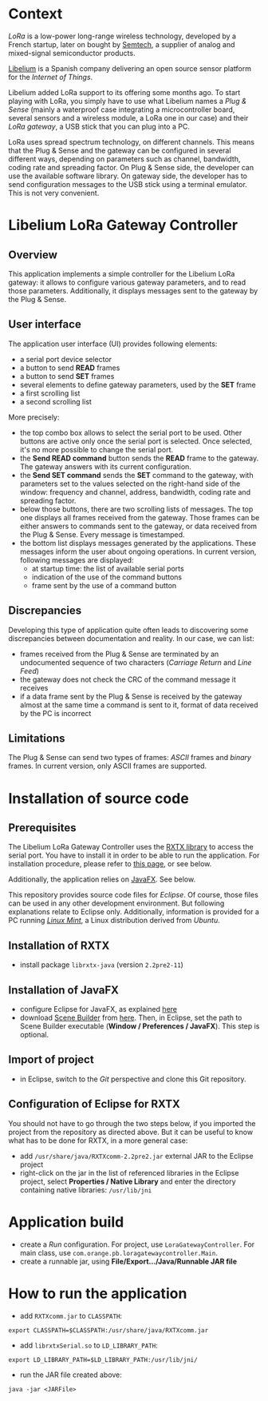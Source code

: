 # Context
 
*LoRa* is a low-power long-range wireless technology, developed by a French startup, later on bought 
by [Semtech](http://www.semtech.com/), a supplier of analog and mixed-signal semiconductor products. 
 
[Libelium](http://www.libelium.com/) is a Spanish company delivering an open source sensor platform 
for the *Internet of Things*.

Libelium added LoRa support to its offering some months ago. To start playing with LoRa, you simply 
have to use what Libelium names a *Plug & Sense* (mainly a waterproof case integrating a microcontroller 
board, several sensors and a wireless module, a LoRa one in our case) and their *LoRa gateway*, 
a USB stick that you can plug into a PC.

LoRa uses spread spectrum technology, on different channels. This means that the Plug & Sense and the 
gateway can be configured in several different ways, depending on parameters such as channel, 
bandwidth, coding rate and spreading factor. On Plug & Sense side, the developer can use the available 
software library. On gateway side, the developer has to send configuration messages to the USB stick 
using a terminal emulator. This is not very convenient.

# Libelium LoRa Gateway Controller

## Overview

This application implements a simple controller for the Libelium LoRa gateway: it allows to configure
various gateway parameters, and to read those parameters. Additionally, it displays messages
sent to the gateway by the Plug & Sense.

## User interface

The application user interface (UI) provides following elements:

* a serial port device selector
* a button to send **READ** frames
* a button to send **SET** frames
* several elements to define gateway parameters, used by the **SET** frame
* a first scrolling list
* a second scrolling list

More precisely:

* the top combo box allows to select the serial port to be used. Other buttons are active only 
once the serial port is selected. Once selected, it's no more possible to change the serial port.
* the **Send READ command** button sends the **READ** frame to the gateway. The gateway answers 
with its current configuration.
* the **Send SET command** sends the **SET** command to the gateway, with parameters set to 
the values selected on the right-hand side of the window: frequency and channel, address, 
bandwidth, coding rate and spreading factor.
* below those buttons, there are two scrolling lists of messages. The top one displays all frames 
received from the gateway. Those frames can be either answers to commands sent to the gateway, 
or data received from the Plug & Sense. Every message is timestamped.
* the bottom list displays messages generated by the applications. These messages inform the user 
about ongoing operations. In current version, following messages are displayed:
  * at startup time: the list of available serial ports
  * indication of the use of the command buttons
  * frame sent by the use of a command button
  
## Discrepancies

Developing this type of application quite often leads to discovering some discrepancies between 
documentation and reality. In our case, we can list:

* frames received from the Plug & Sense are terminated by an undocumented sequence of two 
characters (*Carriage Return* and *Line Feed*)
* the gateway does not check the CRC of the command message it receives
* if a data frame sent by the Plug & Sense is received by the gateway almost at the same time 
a command is sent to it, format of data received by the PC is incorrect

## Limitations

The Plug & Sense can send two types of frames: *ASCII* frames and *binary* frames. In current version, 
only ASCII frames are supported.

# Installation of source code

## Prerequisites

The Libelium LoRa Gateway Controller uses the [RXTX library](http://rxtx.qbang.org/wiki/index.php/Main_Page) 
to access the serial port. You have to install it in order to be able to run the application. 
For installation procedure, please refer to [this page](http://rxtx.qbang.org/wiki/index.php/Installation),
or see below.

Additionally, the application relies on [JavaFX](https://docs.oracle.com/javase/8/javafx/get-started-tutorial/jfx-architecture.htm#CHDFDAFF). See below.

This repository provides source code files for *Eclipse*. Of course, those files can be used in any other
development environment. But following explanations relate to Eclipse only. Additionally, information is provided 
for a PC running *[Linux Mint](http://www.linuxmint.com)*, a Linux distribution derived from *Ubuntu*.

## Installation of RXTX

- install package `librxtx-java` (version `2.2pre2-11`)

## Installation of JavaFX

- configure Eclipse for JavaFX, as explained [here](http://www.eclipse.org/efxclipse/install.html#for-the-lazy)
- download [Scene Builder](http://docs.oracle.com/javase/8/scene-builder-2/user-guide/index.html) from 
[here](http://gluonhq.com/open-source/scene-builder/). Then, in Eclipse, set the path 
to Scene Builder executable (**Window / Preferences / JavaFX**). This step is optional.

## Import of project

- in Eclipse, switch to the *Git* perspective and clone this Git repository. 

## Configuration of Eclipse for RXTX

You should not have to go through the two steps below, if you imported the project from the
repository as directed above. But it can be useful to know what has to be done for RXTX, in a more
general case:

- add `/usr/share/java/RXTXcomm-2.2pre2.jar` external JAR to the Eclipse project
- right-click on the jar in the list of referenced libraries in the Eclipse project, 
select **Properties / Native Library** and enter the directory containing native libraries: 
`/usr/lib/jni`

# Application build

- create a *Run* configuration. For project, use `LoraGatewayController`. For main class, use
`com.orange.pb.loragatewaycontroller.Main`.
- create a runnable jar, using **File/Export.../Java/Runnable JAR file**

# How to run the application

- add `RXTXcomm.jar` to `CLASSPATH`:

```
export CLASSPATH=$CLASSPATH:/usr/share/java/RXTXcomm.jar
```

- add `librxtxSerial.so` to `LD_LIBRARY_PATH`:

```
export LD_LIBRARY_PATH=$LD_LIBRARY_PATH:/usr/lib/jni/
```

- run the JAR file created above:
```
java -jar <JARFile>
```